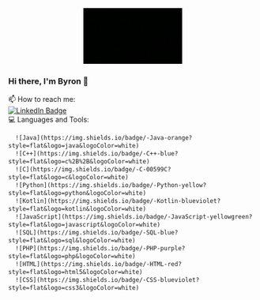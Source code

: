 <div id="header" align="center">
  <img src="https://github.com/jyronbones/jyronbones.github.io/blob/main/images/catrun.gif" width="200"/>
</div>

### Hi there, I'm Byron 👋

<!--
**jyronbones/jyronbones** is a ✨ _special_ ✨ repository because its `README.md` (this file) appears on your GitHub profile.

Here are some ideas to get you started:

- 🔭 I’m currently working on ...
- 🌱 I’m currently learning ...
- 👯 I’m looking to collaborate on ...
- 🤔 I’m looking for help with ...
- 💬 Ask me about ...
- 📫 How to reach me: ...
- 😄 Pronouns: ...
- ⚡ Fun fact: ...
![github](https://img.shields.io/badge/GitHub-000000?style=for-the-badge&logo=GitHub&logoColor=white)
-->
<div id="badges">
📫 How to reach me:
<br>
  <a href="https://www.linkedin.com/in/byron-jones89/">
    <img src="https://img.shields.io/badge/LinkedIn-blue?style=for-the-badge&logo=linkedin&logoColor=white" alt="LinkedIn Badge"/>
  </a>
</div>
<div id="lang_badges">
    💻 Languages and Tools:

      ![Java](https://img.shields.io/badge/-Java-orange?style=flat&logo=java&logoColor=white)
      ![C++](https://img.shields.io/badge/-C++-blue?style=flat&logo=c%2B%2B&logoColor=white)
      ![C](https://img.shields.io/badge/-C-00599C?style=flat&logo=c&logoColor=white)
      ![Python](https://img.shields.io/badge/-Python-yellow?style=flat&logo=python&logoColor=white)
      ![Kotlin](https://img.shields.io/badge/-Kotlin-blueviolet?style=flat&logo=kotlin&logoColor=white)
      ![JavaScript](https://img.shields.io/badge/-JavaScript-yellowgreen?style=flat&logo=javascript&logoColor=white)
      ![SQL](https://img.shields.io/badge/-SQL-blue?style=flat&logo=sql&logoColor=white)
      ![PHP](https://img.shields.io/badge/-PHP-purple?style=flat&logo=php&logoColor=white)
      ![HTML](https://img.shields.io/badge/-HTML-red?style=flat&logo=html5&logoColor=white)
      ![CSS](https://img.shields.io/badge/-CSS-blueviolet?style=flat&logo=css3&logoColor=white)
</div>
